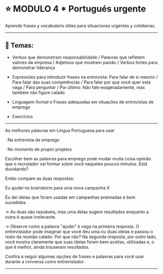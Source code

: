 # :star: MODULO 4 * Portugués urgente

Aprende frases y vocabulario útiles para situaciones urgentes y cotidianas.

---

## :book: Temas:

- Verbos que demonstram responsabilidade / Palavras que refletem valores da empresa / Adjetivos que mostrem paixão / Verbos fortes para demonstrar liderança

- Expressões para introduzir frases na entrevista: Para falar de si mesmo / Para falar das suas competências / Para falar por que você quer esta vaga / Para perguntar / Por último: Não fale exageradamente, mas também não figure calado

- Linguagem formal e Frases adequadas em situações de entrevistas de emprego

- Exercícios
  
---

As melhores palavras em Língua Portuguesa para usar

. Na entrevista de emprego

· No momento de propor projetos

Escolher bem as palavras para emprego pode mudar muita coisa opinião que o recrutador vai
formar sobre você naqueles poucos minutos. Está duvidando?

Então compare as duas respostas:

Eu ajudei no brainstorm para uma nova campanha X

Eu dei ideias que foram usadas em campanhas premiadas e bem sucedidas.

-> As duas são razoáveis, mas uma delas sugere resultados enquanto a outra é quase
irrelevante.

-> Observe como a palavra "ajudei" é vaga na primeira resposta. O entrevistador pode imaginar que você deu uma ou duas ideias e passou o resto da reunião calado. Por que não? Na
segunda resposta, por outro lado, você mostra claramente que suas ideias foram bem aceitas,
utilizadas e, o que é melhor, ainda trouxeram resultados.

Confira a seguir algumas opções de frases e palavras para você usar durante a conversa como
entrevistador.

---
